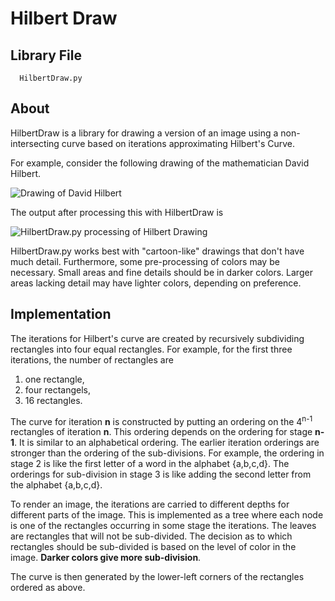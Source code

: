 # Hilbert Draw

## Library File

      HilbertDraw.py

## About

HilbertDraw is a library for drawing a version of an image using a
non-intersecting curve based on iterations approximating Hilbert's
Curve.

For example, consider the following drawing of the mathematician David
Hilbert.

![Drawing of David
 Hilbert](https://github.com/MatthewMcGonagle/HilbertDraw/blob/master/hilbertcartoon.png)

The output after processing this with HilbertDraw is

![HilbertDraw.py processing of Hilbert
 Drawing](https://github.com/MatthewMcGonagle/HilbertDraw/blob/master/Outputbw.png)

HilbertDraw.py works best with "cartoon-like" drawings that don't have
much detail. Furthermore, some pre-processing of colors may be
necessary. Small areas and fine details should be in darker
colors. Larger areas lacking detail may have lighter colors, depending
on preference.

## Implementation

The iterations for Hilbert's curve are created by recursively
subdividing rectangles into four equal rectangles. For example, for the
first three iterations, the number of rectangles are

1. one rectangle,
2. four rectangels,
3. 16 rectangles.

The curve for iteration **n** is constructed by putting an ordering on
the 4<sup>n-1</sup> rectangles of iteration **n**. This ordering depends on the
ordering for stage **n-1**. It is similar to an alphabetical
ordering. The earlier iteration orderings are stronger than the
ordering of the sub-divisions. For example, the ordering in stage 2 is
like the first letter of a word in the alphabet {a,b,c,d}. The
orderings for sub-division in stage 3 is like adding the second letter
from the alphabet {a,b,c,d}.

To render an image, the iterations are carried to different depths for
different parts of the image. This is implemented as a tree where each
node is one of the rectangles occurring in some stage the
iterations. The leaves are rectangles that will not be
sub-divided. The decision as to which rectangles should be sub-divided
is based on the level of color in the image. **Darker colors give more
sub-division**.

The curve is then generated by the lower-left corners of the
rectangles ordered as above.
